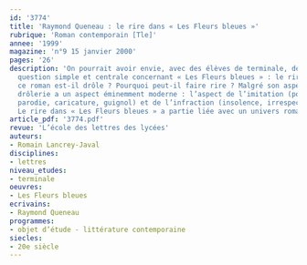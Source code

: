```yaml
---
id: '3774'
title: 'Raymond Queneau : le rire dans « Les Fleurs bleues »'
rubrique: 'Roman contemporain [Tle]'
annee: '1999'
magazine: 'n°9 15 janvier 2000'
pages: '26'
description: 'On pourrait avoir envie, avec des élèves de terminale, de partir d’une
  question simple et centrale concernant « Les Fleurs bleues » : le rire. Pourquoi
  ce roman est-il drôle ? Pourquoi peut-il faire rire ? Malgré son aspect daté, cette
  drôlerie a un aspect éminemment moderne : l’aspect de l’imitation (portrait-charge,
  parodie, caricature, guignol) et de l’infraction (insolence, irrespect, transgression…).
  Le rire dans « Les Fleurs bleues » a partie liée avec un univers romanesque.'
article_pdf: '3774.pdf'
revue: 'L’école des lettres des lycées'
auteurs:
- Romain Lancrey-Javal
disciplines:
- lettres
niveau_etudes:
- terminale
oeuvres:
- Les Fleurs bleues
ecrivains:
- Raymond Queneau
programmes:
- objet d’étude - littérature contemporaine
siecles:
- 20e siècle
---
```

